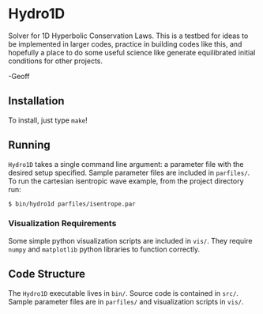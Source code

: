 # Hydro1D #

Solver for 1D Hyperbolic Conservation Laws.  This is a testbed for ideas to be
implemented in larger codes, practice in building codes like this, and
hopefully a place to do some useful science like generate equilibrated initial
conditions for other projects.

-Geoff

## Installation ##

To install, just type `make`!

## Running ##

`Hydro1D` takes a single command line argument: a parameter file with the
desired setup specified. Sample parameter files are included in `parfiles/`.
To run the cartesian isentropic wave example, from the project directory run:

    $ bin/hydro1d parfiles/isentrope.par

### Visualization Requirements ###

Some simple python visualization scripts are included in `vis/`. They require
`numpy` and `matplotlib` python libraries to function correctly.

## Code Structure ##

The `Hydro1D` executable lives in `bin/`. Source code is contained in `src/`.  
Sample parameter files are in `parfiles/` and visualization scripts in `vis/`.






